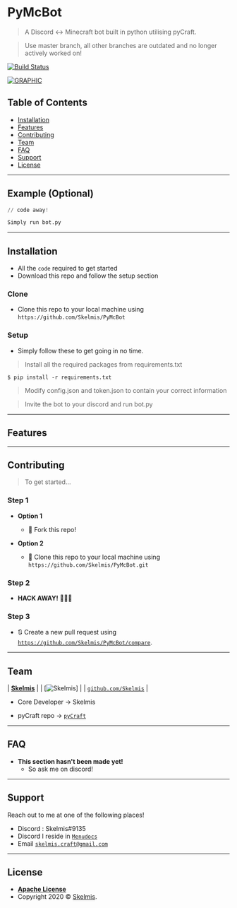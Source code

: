 # PyMcBot

> A Discord <-> Minecraft bot built in python utilising pyCraft.

> Use master branch, all other branches are outdated and no longer actively worked on!

[![Build Status](http://img.shields.io/travis/badges/badgerbadgerbadger.svg?style=flat-square)](https://travis-ci.org/badges/badgerbadgerbadger)


[![GRAPHIC](https://i.imgur.com/7QNghpb.png)]()

## Table of Contents


- [Installation](#installation)
- [Features](#features)
- [Contributing](#contributing)
- [Team](#team)
- [FAQ](#faq)
- [Support](#support)
- [License](#license)


---

## Example (Optional)

```python
// code away!

Simply run bot.py
```

---

## Installation

- All the `code` required to get started
- Download this repo and follow the setup section

### Clone

- Clone this repo to your local machine using `https://github.com/Skelmis/PyMcBot`

### Setup

- Simply follow these to get going in no time.

> Install all the required packages from requirements.txt

```shell
$ pip install -r requirements.txt
```

> Modify config.json and token.json to contain your correct information

> Invite the bot to your discord and run bot.py

---

## Features

---

## Contributing

> To get started...

### Step 1

- **Option 1**
    - 🍴 Fork this repo!

- **Option 2**
    - 👯 Clone this repo to your local machine using `https://github.com/Skelmis/PyMcBot.git`

### Step 2

- **HACK AWAY!** 🔨🔨🔨

### Step 3

- 🔃 Create a new pull request using <a href="https://github.com/Skelmis/PyMcBot/compare" target="_blank">`https://github.com/Skelmis/PyMcBot/compare`</a>.

---

## Team


| <a href="http://unserializable.com" target="_blank">**Skelmis**</a> |
| [![Skelmis](http://avatars2.githubusercontent.com/u/47520067?v=4&s=200)] |
| <a href="http://github.com/Skelmis" target="_blank">`github.com/Skelmis`</a> |

- Core Developer -> Skelmis

- pyCraft repo -> <a href='https://github.com/ammaraskar/pyCraft'>`pyCraft`</a>

---

## FAQ

- **This section hasn't been made yet!**
    - So ask me on discord!

---

## Support

Reach out to me at one of the following places!

- Discord : Skelmis#9135
- Discord I reside in <a href="https://discord.gg/MgVaazZ" target="_blank">`Menudocs`</a>
- Email <a href="mailto:<nowiki>skelmis.craft@gmail.com?subject='PyMcBot Github'">`skelmis.craft@gmail.com`</a>

---

## License

- **[Apache License](http://www.apache.org/licenses/LICENSE-2.0)**
- Copyright 2020 © <a href="http://unserializable.com" target="_blank">Skelmis</a>.
